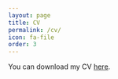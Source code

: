 ```yaml
---
layout: page
title: CV
permalink: /cv/
icon: fa-file
order: 3
---
```

You can download my CV [here](assets/files/ade_cv.pdf).
